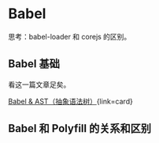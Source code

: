 # Babel

思考：babel-loader 和 corejs 的区别。

## Babel 基础

看这一篇文章足矣。

[Babel & AST（抽象语法树）](https://juejin.cn/post/7045496002614132766){link=card}

## Babel 和 Polyfill 的关系和区别